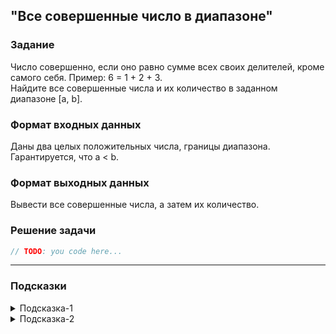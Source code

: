 ## "Все совершенные число в диапазоне"

### Задание

Число совершенно, если оно равно сумме всех своих делителей, кроме самого себя. Пример: 6 = 1 + 2 + 3. \
Найдите все совершенные числа и их количество в заданном диапазоне [a, b].

### Формат входных данных

Даны два целых положительных числа, границы диапазона. Гарантируется, что a < b.

### Формат выходных данных

Вывести все совершенные числа, а затем их количество.

### Решение задачи

```javascript
// TODO: you code here...
```

---

### Подсказки
<details>
<summary>Подсказка-1</summary>
Для решения задачи вам понадобятся вложенные циклы.

```javascript
while (...)  // внешний цикл
    while (...)  // внутренний цикл
        ...
```
Внешний цикл будет перебирать числа из диапазона, а внутренний проверять, является ли число совершенным.
</details>

<details>
<summary>Подсказка-2</summary>
Для проверки числа на совершенность, воспользуйтесь решение предыдущей задачи "Совершенное число".
</details>